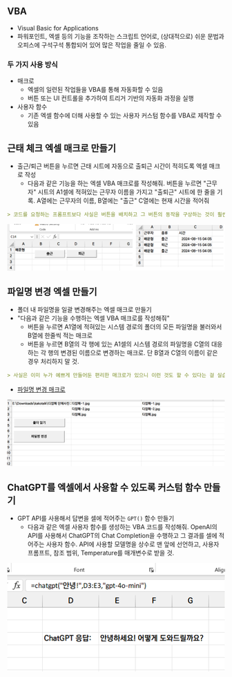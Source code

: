 ## VBA

- Visual Basic for Applications
- 파워포인트, 엑셀 등의 기능을 조작하는 스크립트 언어로, (상대적으로) 쉬운 문법과 오피스에 구석구석 통합되어 있어 많은 작업을 줄일 수 있음.

### 두 가지 사용 방식

- 매크로
	- 엑셀의 일련된 작업들을 VBA를 통해 자동화할 수 있음
	- 버튼 또는 UI 컨트롤을 추가하여 트리거 기반의 자동화 과정을 실행
- 사용자 함수
	- 기존 엑셀 함수에 더해 사용할 수 있는 사용자 커스텀 함수를 VBA로 제작할 수 있음

## 근태 체크 엑셀 매크로 만들기

- 출근/퇴근 버튼을 누르면 근태 시트에 자동으로 출퇴근 시간이 적히도록 엑셀 매크로 작성
	- 다음과 같은 기능을 하는 엑셀 VBA 매크로를 작성해줘. 버튼을 누르면 "근무자" 시트의 A1셀에 적혀있는 근무자 이름을 가지고 "출퇴근" 시트에 한 줄을 기록. A열에는 근무자의 이름, B열에는 "출근" C열에는 현재 시간을 적어줘

```markdown
> 코드를 요청하는 프롬프트보다 사실은 버튼을 배치하고 그 버튼의 동작을 구상하는 것이 훨씬 중요하다.
```

![](attachments/chatgpt-vba_shift.png)

## 파일명 변경 엑셀 만들기

- 폴더 내 파일명을 일괄 변경해주는 엑셀 매크로 만들기
- "다음과 같은 기능을 수행하는 엑셀 VBA 매크로를 작성해줘"
	- 버튼을 누르면 A1열에 적혀있는 시스템 경로의 폴더의 모든 파일명을 불러와서 B열에 한줄씩 적는 매크로
	- 버튼을 누르면 B열의 각 행에 있는 A1셀의 시스템 경로의 파일명을 C열의 대응하는 각 행의 변경된 이름으로 변경하는 매크로. 단 B열과 C열의 이름이 같은 경우 처리하지 말 것.

```markdown
> 사실은 이미 누가 예쁘게 만들어둔 편리한 매크로가 있으니 이런 것도 할 수 있다는 걸 실습하고 참고만 하고 이쪽을 쓰도록 하자.
```

- [파일명 변경 매크로](https://m.blog.naver.com/dowahn/130114764344)

![](attachments/chatgpt-rename.png)

## ChatGPT를 엑셀에서 사용할 수 있도록 커스텀 함수 만들기

- GPT API를 사용해서 답변을 셀에 적어주는 `GPT()` 함수 만들기
	- 다음과 같은 엑셀 사용자 함수를 생성하는 VBA 코드를 작성해줘. OpenAI의 API를 사용해서 ChatGPT의 Chat Completion을 수행하고 그 결과를 셀에 적어주는 사용자 함수. API에 사용할 모델명을 상수로 맨 앞에 선언하고, 사용자 프롬프트, 참조 범위, Temperature를 매개변수로 받을 것.

![](attachments/chatgpt-gpt_function_vba.png)